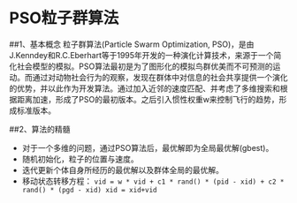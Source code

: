PSO粒子群算法
===

##1、基本概念
粒子群算法(Particle Swarm Optimization, PSO)，是由J.Kenndey和R.C.Eberhart等于1995年开发的一种演化计算技术，来源于一个简化社会模型的模拟。PSO算法最初是为了图形化的模拟鸟群优美而不可预测的运动。而通过对动物社会行为的观察，发现在群体中对信息的社会共享提供一个演化的优势，并以此作为开发算法。通过加入近邻的速度匹配、并考虑了多维搜索和根据距离加速，形成了PSO的最初版本。之后引入惯性权重w来控制飞行的趋势，形成标准版本。

##2、算法的精髓
- 对于一个多维的问题，通过PSO算法后，最优解即为全局最优解(gbest)。
- 随机初始化，粒子的位置与速度。
- 迭代更新个体自身所经历的最优解以及群体全局的最优解。
- 移动状态转移方程：
`vid = w * vid + c1 * rand() * (pid - xid) + c2 * rand() * (pgd - xid)
xid = xid+vid`


